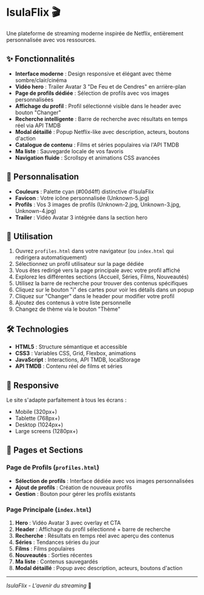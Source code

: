 # IsulaFlix 🎬

Une plateforme de streaming moderne inspirée de Netflix, entièrement personnalisée avec vos ressources.

## ✨ Fonctionnalités

- **Interface moderne** : Design responsive et élégant avec thème sombre/clair/cinéma
- **Vidéo hero** : Trailer Avatar 3 "De Feu et de Cendres" en arrière-plan
- **Page de profils dédiée** : Sélection de profils avec vos images personnalisées
- **Affichage du profil** : Profil sélectionné visible dans le header avec bouton "Changer"
- **Recherche intelligente** : Barre de recherche avec résultats en temps réel via API TMDB
- **Modal détaillé** : Popup Netflix-like avec description, acteurs, boutons d'action
- **Catalogue de contenu** : Films et séries populaires via l'API TMDB
- **Ma liste** : Sauvegarde locale de vos favoris
- **Navigation fluide** : Scrollspy et animations CSS avancées

## 🎨 Personnalisation

- **Couleurs** : Palette cyan (#00d4ff) distinctive d'IsulaFlix
- **Favicon** : Votre icône personnalisée (Unknown-5.jpg)
- **Profils** : Vos 3 images de profils (Unknown-2.jpg, Unknown-3.jpg, Unknown-4.jpg)
- **Trailer** : Vidéo Avatar 3 intégrée dans la section hero

## 🚀 Utilisation

1. Ouvrez `profiles.html` dans votre navigateur (ou `index.html` qui redirigera automatiquement)
2. Sélectionnez un profil utilisateur sur la page dédiée
3. Vous êtes redirigé vers la page principale avec votre profil affiché
4. Explorez les différentes sections (Accueil, Séries, Films, Nouveautés)
5. Utilisez la barre de recherche pour trouver des contenus spécifiques
6. Cliquez sur le bouton "i" des cartes pour voir les détails dans un popup
7. Cliquez sur "Changer" dans le header pour modifier votre profil
8. Ajoutez des contenus à votre liste personnelle
9. Changez de thème via le bouton "Thème"

## 🛠️ Technologies

- **HTML5** : Structure sémantique et accessible
- **CSS3** : Variables CSS, Grid, Flexbox, animations
- **JavaScript** : Interactions, API TMDB, localStorage
- **API TMDB** : Contenu réel de films et séries

## 📱 Responsive

Le site s'adapte parfaitement à tous les écrans :
- Mobile (320px+)
- Tablette (768px+)
- Desktop (1024px+)
- Large screens (1280px+)

## 🎯 Pages et Sections

### Page de Profils (`profiles.html`)
- **Sélection de profils** : Interface dédiée avec vos images personnalisées
- **Ajout de profils** : Création de nouveaux profils
- **Gestion** : Bouton pour gérer les profils existants

### Page Principale (`index.html`)
1. **Hero** : Vidéo Avatar 3 avec overlay et CTA
2. **Header** : Affichage du profil sélectionné + barre de recherche
3. **Recherche** : Résultats en temps réel avec aperçu des contenus
4. **Séries** : Tendances séries du jour
5. **Films** : Films populaires
6. **Nouveautés** : Sorties récentes
7. **Ma liste** : Contenus sauvegardés
8. **Modal détaillé** : Popup avec description, acteurs, boutons d'action

---

*IsulaFlix - L'avenir du streaming* 🚀
